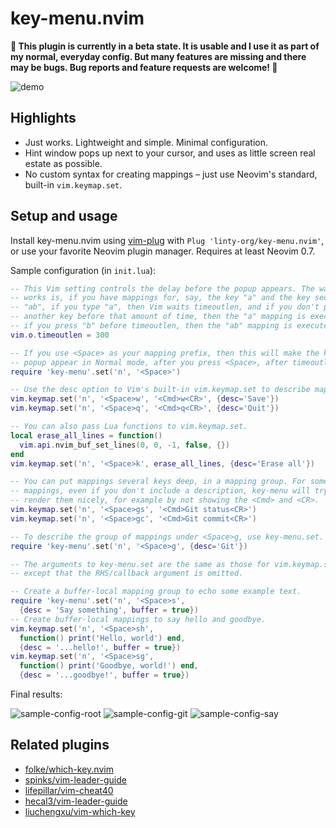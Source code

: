 # key-menu.nvim

**🚧 This plugin is currently in a beta state. It is usable and I use it as part of my normal, everyday config. But many features are missing and there may be bugs. Bug reports and feature requests are welcome! 🚧**

![demo](https://user-images.githubusercontent.com/5308024/169894329-7e14d3b1-fa9e-4326-92f2-de82d3b0096e.gif)

## Highlights

- Just works. Lightweight and simple. Minimal configuration.
- Hint window pops up next to your cursor, and uses as little screen real estate as possible.
- No custom syntax for creating mappings – just use Neovim's standard, built-in `vim.keymap.set`.

## Setup and usage

Install key-menu.nvim using [vim-plug](https://github.com/junegunn/vim-plug) with `Plug 'linty-org/key-menu.nvim'`, or use your favorite Neovim plugin manager. Requires at least Neovim 0.7.

Sample configuration (in `init.lua`):
```lua
-- This Vim setting controls the delay before the popup appears. The way it
-- works is, if you have mappings for, say, the key "a" and the key sequence
-- "ab", if you type "a", then Vim waits timeoutlen, and if you don't press
-- another key before that amount of time, then the "a" mapping is executed, but
-- if you press "b" before timeoutlen, then the "ab" mapping is executed.
vim.o.timeoutlen = 300

-- If you use <Space> as your mapping prefix, then this will make the key-menu
-- popup appear in Normal mode, after you press <Space>, after timeoutlen.
require 'key-menu'.set('n', '<Space>')

-- Use the desc option to Vim's built-in vim.keymap.set to describe mappings.
vim.keymap.set('n', '<Space>w', '<Cmd>w<CR>', {desc='Save'})
vim.keymap.set('n', '<Space>q', '<Cmd>q<CR>', {desc='Quit'})

-- You can also pass Lua functions to vim.keymap.set.
local erase_all_lines = function()
  vim.api.nvim_buf_set_lines(0, 0, -1, false, {})
end
vim.keymap.set('n', '<Space>k', erase_all_lines, {desc='Erase all'})

-- You can put mappings several keys deep, in a mapping group. For some kinds of
-- mappings, even if you don't include a description, key-menu will try to
-- render them nicely, for example by not showing the <Cmd> and <CR>.
vim.keymap.set('n', '<Space>gs', '<Cmd>Git status<CR>')
vim.keymap.set('n', '<Space>gc', '<Cmd>Git commit<CR>')

-- To describe the group of mappings under <Space>g, use key-menu.set.
require 'key-menu'.set('n', '<Space>g', {desc='Git'})

-- The arguments to key-menu.set are the same as those for vim.keymap.set,
-- except that the RHS/callback argument is omitted.

-- Create a buffer-local mapping group to echo some example text.
require 'key-menu'.set('n', '<Space>s',
  {desc = 'Say something', buffer = true})
-- Create buffer-local mappings to say hello and goodbye.
vim.keymap.set('n', '<Space>sh',
  function() print('Hello, world') end,
  {desc = '...hello!', buffer = true})
vim.keymap.set('n', '<Space>sg',
  function() print('Goodbye, world!') end,
  {desc = '...goodbye!', buffer = true})
```

Final results:

![sample-config-root](https://user-images.githubusercontent.com/5308024/170115903-a10692a8-11b7-4f4b-9194-c958251772fb.png) ![sample-config-git](https://user-images.githubusercontent.com/5308024/170115928-cbd9cb25-eb13-49ee-9fa0-eab22d0f9fe3.png) ![sample-config-say](https://user-images.githubusercontent.com/5308024/170115942-1ab0d108-77e9-47ad-a019-c766fa26965f.png)

## Related plugins

- [folke/which-key.nvim](https://github.com/folke/which-key.nvim)
- [spinks/vim-leader-guide](https://github.com/spinks/vim-leader-guide)
- [lifepillar/vim-cheat40](https://github.com/lifepillar/vim-cheat40)
- [hecal3/vim-leader-guide](https://github.com/hecal3/vim-leader-guide)
- [liuchengxu/vim-which-key](https://github.com/liuchengxu/vim-which-key)
